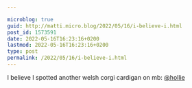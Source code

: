 ```yaml
---

microblog: true
guid: http://matti.micro.blog/2022/05/16/i-believe-i.html
post_id: 1573591
date: 2022-05-16T16:23:16+0200
lastmod: 2022-05-16T16:23:16+0200
type: post
permalink: /2022/05/16/i-believe-i.html
---
```

I believe I spotted another welsh corgi cardigan on mb: [@hollie](https://micro.blog/hollie)
